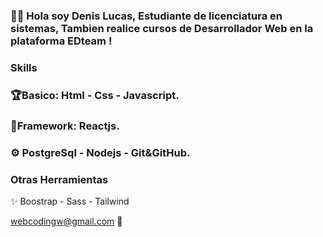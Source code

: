 ### 👋🏻 Hola soy Denis Lucas, Estudiante de licenciatura en sistemas, Tambien realice cursos de Desarrollador Web en la plataforma EDteam !
### Skills
### 🏆Basico: Html  - Css - Javascript.
### 👾Framework: Reactjs.
### ⚙️ PostgreSql - Nodejs - Git&GitHub.


### Otras Herramientas 

✨ Boostrap - Sass -  Tailwind



webcodingw@gmail.com 📧

